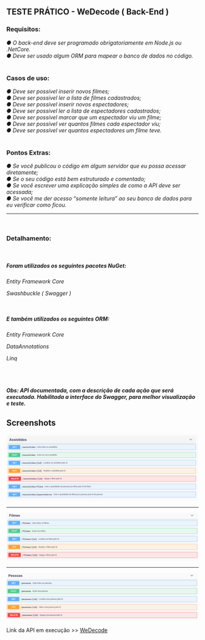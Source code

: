 ## TESTE PRÁTICO - WeDecode ( Back-End )

### Requisitos:

*● O back-end deve ser programado obrigatoriamente em Node.js ou .NetCore.*<br>
*● Deve ser usado algum ORM para mapear o banco de dados no código.*<br><br>
### Casos de uso:<br>
*● Deve ser possível inserir novos filmes;*<br>
*● Deve ser possível ler a lista de filmes cadastrados;*<br>
*● Deve ser possível inserir novos espectadores;*<br>
*● Deve ser possível ler a lista de espectadores cadastrados;*<br>
*● Deve ser possível marcar que um espectador viu um filme;*<br>
*● Deve ser possível ver quantos filmes cada espectador viu;*<br>
*● Deve ser possível ver quantos espectadores um filme teve.*<br><br>
### Pontos Extras:<br>
*● Se você publicou o código em algum servidor que eu possa acessar diretamente;*<br>
*● Se o seu código está bem estruturado e comentado;*<br>
*● Se você escrever uma explicação simples de como a API deve ser acessada;*<br>
*● Se você me der acesso “somente leitura” ao seu banco de dados para eu verificar*
*como ficou.*

------

<br>

### Detalhamento:

<br>


##### Foram utilizados os seguintes pacotes NuGet:

*Entity Framework Core*

*Swashbuckle ( Swagger )*

<br>

##### E também utilizados os seguintes ORM:

*Entity Framework Core*

*DataAnnotations*

*Linq*

<br>

<br>

##### Obs: API documentada, com a descrição de cada ação que será executada. Habilitada a interface do Swagger, para melhor visualização e teste.

## Screenshots

<img src="img\Assistidos.PNG">

------

<img src="img\Filmes.PNG">

------

<img src="img\Pessoas.PNG">



Link da API em execução >> <a href="http://devtech2021.ddns.net:81/swagger/index.html">WeDecode</a>









